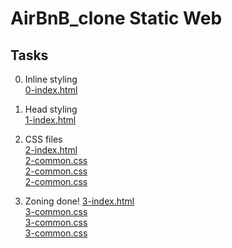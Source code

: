 # AirBnB_clone Static Web


## Tasks

0. Inline styling <br>
[0-index.html](./0-index.html)


1. Head styling <br>
[1-index.html](./1-index.html)

2. CSS files <br>
[2-index.html](./2-index.html)<br>
[2-common.css](./styles/2-common.css)<br>
[2-common.css](./styles/2-header.css)<br>
[2-common.css](./styles/2-footer.css)<br>

3. Zoning done!
[3-index.html](./3-index.html)<br>
[3-common.css](./styles/3-common.css)<br>
[3-common.css](./styles/3-header.css)<br>
[3-common.css](./styles/3-footer.css)<br>
